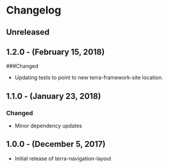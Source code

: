 Changelog
=========

Unreleased
----------

1.2.0 - (February 15, 2018)
------------------
###Changed
* Updating tests to point to new terra-framework-site location.

1.1.0 - (January 23, 2018)
------------------
### Changed
* Minor dependency updates

1.0.0 - (December 5, 2017)
------------------
* Initial release of terra-navigation-layout

